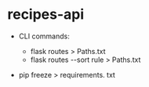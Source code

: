 # recipes-api

* CLI commands: 
  * flask routes > Paths.txt
  * flask routes --sort rule > Paths.txt  

* pip freeze > requirements. txt